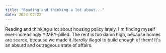```yaml
---
title: "Reading and thinking a lot about..."
date: 2024-02-22
---
```


Reading and thinking a lot about housing policy lately, I'm finding myself ever-increasingly YIMBY-pilled. The rent is too damn high, because homes are scarce, because we made it *literally illegal* to build enough of them! It's an absurd and outrageous state of affairs.


